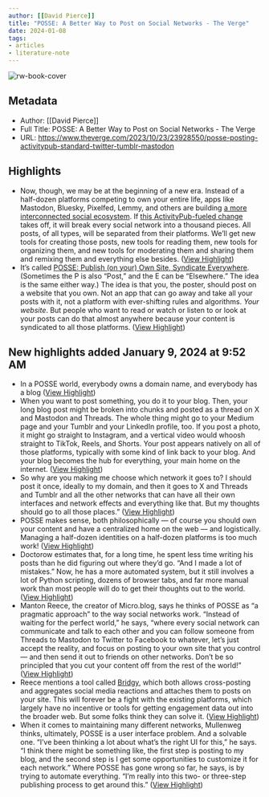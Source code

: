 ```yaml
---
author: [[David Pierce]]
title: "POSSE: A Better Way to Post on Social Networks - The Verge"
date: 2024-01-08
tags: 
- articles
- literature-note
---
```

![rw-book-cover](https://cdn.vox-cdn.com/thumbor/Qc0VmdsNGUhdC31iK-Z56GKB9kI=/0x0:3000x2000/1200x628/filters:focal(1500x1000:1501x1001)/cdn.vox-cdn.com/uploads/chorus_asset/file/24596746/236620_Activitypub_New_Social_Protocol_HHerrera.jpeg)

## Metadata
- Author: [[David Pierce]]
- Full Title: POSSE: A Better Way to Post on Social Networks - The Verge
- URL: https://www.theverge.com/2023/10/23/23928550/posse-posting-activitypub-standard-twitter-tumblr-mastodon

## Highlights
- Now, though, we may be at the beginning of a new era. Instead of a half-dozen platforms competing to own your entire life, apps like Mastodon, Bluesky, Pixelfed, Lemmy, and others are building [a more interconnected social ecosystem](https://www.theverge.com/23686584/twitter-alternative-social-media-platforms-mastodon-bluesky-activitypub-protocol). If [this ActivityPub-fueled change](https://www.theverge.com/2023/4/20/23689570/activitypub-protocol-standard-social-network) takes off, it will break every social network into a thousand pieces. All posts, of all types, will be separated from their platforms. We’ll get new tools for creating those posts, new tools for reading them, new tools for organizing them, and new tools for moderating them and sharing them and remixing them and everything else besides. ([View Highlight](https://read.readwise.io/read/01hkjtfkmwvqmsyfz61wa9ajqs))
- It’s called [POSSE: Publish (on your) Own Site, Syndicate Everywhere](https://indieweb.org/POSSE). (Sometimes the P is also “Post,” and the E can be “Elsewhere.” The idea is the same either way.) The idea is that you, the poster, should post on a website that you own. Not an app that can go away and take all your posts with it, not a platform with ever-shifting rules and algorithms. *Your website*. But people who want to read or watch or listen to or look at your posts can do that almost anywhere because your content is syndicated to all those platforms. ([View Highlight](https://read.readwise.io/read/01hkjtghakmez6mms0qs1mjmvm))
## New highlights added January 9, 2024 at 9:52 AM
- In a POSSE world, everybody owns a domain name, and everybody has a blog ([View Highlight](https://read.readwise.io/read/01hkngz7ncgdbv4z8kbczsa8ar))
- When you want to post something, you do it to your blog. Then, your long blog post might be broken into chunks and posted as a thread on X and Mastodon and Threads. The whole thing might go to your Medium page and your Tumblr and your LinkedIn profile, too. If you post a photo, it might go straight to Instagram, and a vertical video would whoosh straight to TikTok, Reels, and Shorts. Your post appears natively on all of those platforms, typically with some kind of link back to your blog. And your blog becomes the hub for everything, your main home on the internet. ([View Highlight](https://read.readwise.io/read/01hknh0cc5qvg256ejwk29frtr))
- So why are you making me choose which network it goes to? I should post it once, ideally to my domain, and then it goes to X and Threads and Tumblr and all the other networks that can have all their own interfaces and network effects and everything like that. But my thoughts should go to all those places.” ([View Highlight](https://read.readwise.io/read/01hknh177c6hht1gfnmha2h4yr))
- POSSE makes sense, both philosophically — of course you should own your content and have a centralized home on the web — and logistically. Managing a half-dozen identities on a half-dozen platforms is too much work! ([View Highlight](https://read.readwise.io/read/01hknh1hv3e68tn2g7dfxt6r92))
- Doctorow estimates that, for a long time, he spent less time writing his posts than he did figuring out where they’d go. “And I made a lot of mistakes.” Now, he has a more automated system, but it still involves a lot of Python scripting, dozens of browser tabs, and far more manual work than most people will do to get their thoughts out to the world. ([View Highlight](https://read.readwise.io/read/01hknh758sgmacmwhyg4zmdt79))
- Manton Reece, the creator of Micro.blog, says he thinks of POSSE as “a pragmatic approach” to the way social networks work. “Instead of waiting for the perfect world,” he says, “where every social network can communicate and talk to each other and you can follow someone from Threads to Mastodon to Twitter to Facebook to whatever, let’s just accept the reality, and focus on posting to your own site that you control — and then send it out to friends on other networks. Don’t be so principled that you cut your content off from the rest of the world!” ([View Highlight](https://read.readwise.io/read/01hknh816v5zqhbhyybhvej3de))
- Reece mentions a tool called [Bridgy](https://brid.gy/about), which both allows cross-posting and aggregates social media reactions and attaches them to posts on your site. This will forever be a fight with the existing platforms, which largely have no incentive or tools for getting engagement data out into the broader web. But some folks think they can solve it. ([View Highlight](https://read.readwise.io/read/01hknh8sda1amv8ban5pabghzt))
- When it comes to maintaining many different networks, Mullenweg thinks, ultimately, POSSE is a user interface problem. And a solvable one. “I’ve been thinking a lot about what’s the right UI for this,” he says. “I think there might be something like, the first step is posting to my blog, and the second step is I get some opportunities to customize it for each network.” Where POSSE has gone wrong so far, he says, is by trying to automate everything. “I’m really into this two- or three-step publishing process to get around this.” ([View Highlight](https://read.readwise.io/read/01hknh9ew0cz0yjwcf14zecyrq))
